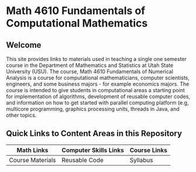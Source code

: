# Math 4610 Fundamentals of Computational Mathematics

## Welcome

This site provides links to materials used in teaching a single one semester course in the Department of Mathematics and
Statistics at Utah State University (USU). The course, Math 4610 Fundamentals of Numerical Analysis is a course for computational
mathematicians, computer scientists, engineers, and some business majors - for example economics majors. The course is intended
to give students in computational areas a starting point for implementation of algorithms, development of reusable computer
codes, and information on how to get started with parallel computing platform (e.g, multicore programming, graphics processing
units, threads in Java, and other topics.

## Quick Links to Content Areas in this Repository

Math Links | Computer Skills Links | Course Links
---------- | --------------------- | ------------
Course Materials | Reusable Code | Syllabus
